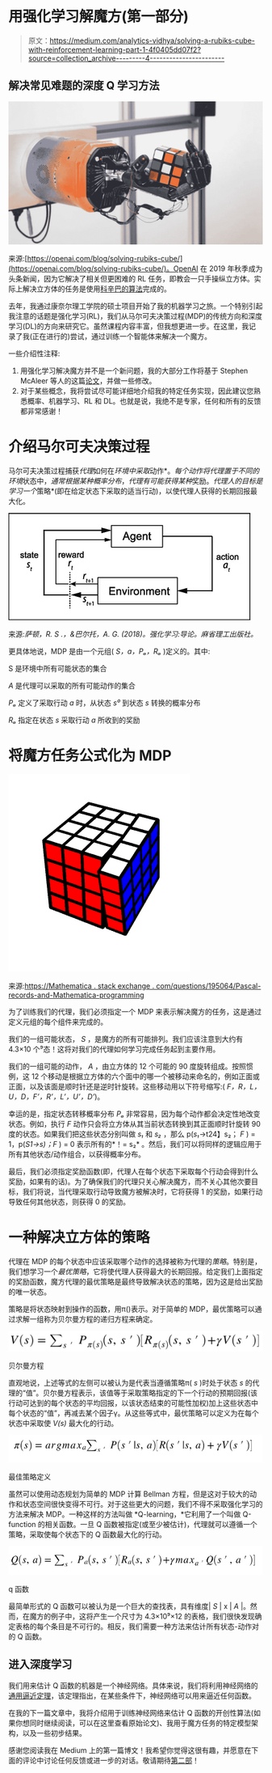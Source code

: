 # 用强化学习解魔方(第一部分)

> 原文：<https://medium.com/analytics-vidhya/solving-a-rubiks-cube-with-reinforcement-learning-part-1-4f0405dd07f2?source=collection_archive---------4----------------------->

## 解决常见难题的深度 Q 学习方法

![](img/6b0a0e7ad01c596d8c2c61112f3e9de6.png)

来源:[https://openai.com/blog/solving-rubiks-cube/](https://openai.com/blog/solving-rubiks-cube/)。OpenAI 在 2019 年秋季成为头条新闻，因为它解决了相关但更困难的 RL 任务，即教会一只手操纵立方体。实际上解决立方体的任务是使用[科辛巴的算法](https://en.wikipedia.org/wiki/Optimal_solutions_for_Rubik%27s_Cube#Kociemba's_algorithm)完成的。

去年，我通过康奈尔理工学院的硕士项目开始了我的机器学习之旅。一个特别引起我注意的话题是强化学习(RL)，我们从马尔可夫决策过程(MDP)的传统方向和深度学习(DL)的方向来研究它。虽然课程内容丰富，但我想更进一步。在这里，我记录了我(正在进行的)尝试，通过训练一个智能体来解决一个魔方。

一些介绍性注释:

1.  用强化学习解决魔方并不是一个新问题，我的大部分工作将基于 Stephen McAleer 等人的这篇[论文](https://arxiv.org/abs/1805.07470)，并做一些修改。
2.  对于某些概念，我将尝试尽可能详细地介绍我的特定任务实现，因此建议您熟悉概率、机器学习、RL 和 DL。也就是说，我绝不是专家，任何和所有的反馈都非常感谢！

# **介绍马尔可夫决策过程**

马尔可夫决策过程捕获*代理*如何在*环境中采取*动作*。*每个动作将代理置于不同的环境*状态中，*通常根据某种概率分布*，*代理有可能获得某种*奖励。*代理人的目标是学习一个*策略*(即在给定状态下采取的适当行动)，以使代理人获得的长期回报最大化。

![](img/de0c9ce06cab468dfaf6b00f83d35109.png)

来源:*萨顿，R. S .，&巴尔托，A. G. (2018)。强化学习:导论。麻省理工出版社。*

更具体地说，MDP 是由一个元组( *S，a，Pₐ，Rₐ* )定义的。其中:

S 是环境中所有可能状态的集合

*A* 是代理可以采取的所有可能动作的集合

*Pₐ* 定义了采取行动 *a* 时，从状态 *s⁰* 到状态 *s* 转换的概率分布

*Rₐ* 指定在状态 *s* 采取行动 *a* 所收到的奖励

# 将魔方任务公式化为 MDP

![](img/5b5b8d442041d3c97c336336da73c478.png)

来源:[https://Mathematica . stack exchange . com/questions/195064/Pascal-records-and-Mathematica-programming](https://mathematica.stackexchange.com/questions/195064/pascal-records-and-mathematica-programming)

为了训练我们的代理，我们必须指定一个 MDP 来表示解决魔方的任务，这是通过定义元组的每个组件来完成的。

我们的一组可能状态， *S* ，是魔方的所有可能排列。我们应该注意到大约有 4.3×10 个⁹态！这将对我们的代理如何学习完成任务起到主要作用。

我们的一组可能的动作， *A* ，由立方体的 12 个可能的 90 度旋转组成。按照惯例，这 12 个移动是根据立方体的六个面中的哪一个被移动来命名的，例如正面或正面，以及该面是顺时针还是逆时针旋转。这些移动用以下符号缩写:( *F，R，L，U，D，F’，R’，L’，U’，D’*)。

幸运的是，指定状态转移概率分布 *Pₐ* 非常容易，因为每个动作都会决定性地改变状态。例如，执行 *F* 动作只会将立方体从其当前状态转换到其正面顺时针旋转 90 度的状态。如果我们把这些状态分别叫做 *s₁* 和 *s₂* ，那么 p(*s₁*->t24】s₂； *F* ) = 1，p(*S1->s)；F* ) = 0 表示所有的*！= s₂* 。然后，我们可以将同样的逻辑应用于所有其他状态/动作组合，以获得概率分布。

最后，我们必须指定奖励函数(即，代理人在每个状态下采取每个行动会得到什么奖励，如果有的话)。为了确保我们的代理只关心解决魔方，而不关心其他次要目标，我们将说，当代理采取行动导致魔方被解决时，它将获得 1 的奖励，如果行动导致任何其他状态，则获得 0 的奖励。

# 一种解决立方体的策略

代理在 MDP 的每个状态中应该采取哪个动作的选择被称为代理的*策略*。特别是，我们想学习一个*最优策略*，它将使代理人获得最大的长期回报。给定我们上面指定的奖励函数，魔方代理的最优策略是最终导致解决状态的策略，因为这是给出奖励的唯一状态。

策略是将状态映射到操作的函数，用π()表示。对于简单的 MDP，最优策略可以通过求解一组称为贝尔曼方程的递归方程来确定。

![](img/d11286233c3c02f6213d164ee47e908d.png)

贝尔曼方程

直观地说，上述等式的左侧可以被认为是代表当遵循策略π( *s* )时处于状态 *s* 的代理的“值”。贝尔曼方程表示，该值等于采取策略指定的下一个行动的预期回报(该行动可达到的每个状态的平均回报，以该状态结束的可能性加权)加上这些状态中每个状态的“值”，再减去某个因子γ。从这些等式中，最优策略可以定义为在每个状态中采取使 *V(s)* 最大化的行动。

![](img/9bf2490b82c1e4d6141dc7bc233eadb7.png)

最佳策略定义

虽然可以使用动态规划为简单的 MDP 计算 Bellman 方程，但是这对于较大的动作和状态空间很快变得不可行。对于这些更大的问题，我们不得不采取强化学习的方法来解决 MDP。一种这样的方法叫做 *Q-learning，*它利用了一个叫做 Q-function 的相关函数。一旦 Q 函数被指定(或至少被估计)，代理就可以遵循一个策略，采取使每个状态下的 Q 函数最大化的行动。

![](img/85f5db49cd0b2f1c77e8f8f23f49665b.png)

q 函数

最简单形式的 Q 函数可以被认为是一个巨大的查找表，具有维度| *S* | x | *A* |。然而，在魔方的例子中，这将产生一个尺寸为 4.3×10⁹×12 的表格，我们很快发现确定表格的每个条目是不可行的。相反，我们需要一种方法来估计所有状态-动作对的 Q 函数。

## 进入深度学习

我们用来估计 Q 函数的机器是一个神经网络。具体来说，我们将利用神经网络的[通用逼近定理](https://en.wikipedia.org/wiki/Universal_approximation_theorem)，该定理指出，在某些条件下，神经网络可以用来逼近任何函数。

在我的下一篇文章中，我将介绍用于训练神经网络来估计 Q 函数的开创性算法(如果你想同时继续阅读，可以在这里查看原始论文)、我用于魔方任务的特定模型架构，以及一些初步结果。

感谢您阅读我在 Medium 上的第一篇博文！我希望你觉得这很有趣，并愿意在下面的评论中讨论任何反馈或进一步的对话。敬请期待[第二部](/@mgd67/solving-a-rubiks-cube-with-reinforcement-learning-part-2-b4ff0f3522b3)！